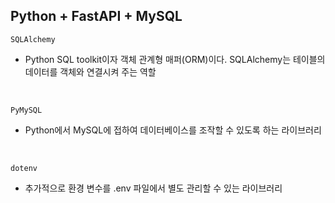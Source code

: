 ## Python + FastAPI + MySQL

`SQLAlchemy`
- Python SQL toolkit이자 객체 관계형 매퍼(ORM)이다. SQLAlchemy는 테이블의 데이터를 객체와 연결시켜 주는 역할

<br />

`PyMySQL`
- Python에서 MySQL에 접하여 데이터베이스를 조작할 수 있도록 하는 라이브러리

<br />

`dotenv`
- 추가적으로 환경 변수를 .env 파일에서 별도 관리할 수 있는 라이브러리